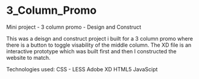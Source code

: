 # 3_Column_Promo
Mini project - 3 column promo - Design and Construct

This was a deisgn and construct project i built for a 3 column promo where there is a button to toggle visability of the middle column.
The XD file is an interactive prototype which was built first and then I constructed the website to match.



Technologies used:
CSS - LESS
Adobe XD
HTML5
JavaScipt